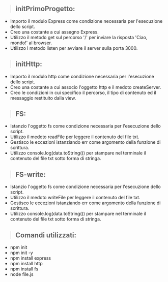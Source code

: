 > ## initPrimoProgetto:
- Importo il modulo Express come condizione necessaria per l'esecuzione dello script.
- Creo una costante a cui assegno Express.
- Utilizzo il metodo get sul percorso '/' per inviare la risposta 'Ciao, mondo!' al browser.
- Utilizzo l metodo listen per avviare il server sulla porta 3000.

> ## initHttp:
- Importo il modulo http come condizione necessaria per l'esecuzione dello script.
- Creo una costante a cui associo l'oggetto http e il medoto createServer.
- Creo le condizioni in cui specifico il percorso, il tipo di contenuto ed il messaggio restituito dalla view.

> ## FS:
- Istanzio l'oggetto fs come condizione necessaria per l'esecuzione dello script.
- Utilizzo il medoto readFile per leggere il contenuto del file txt.
- Gestisco le eccezioni istanziando err come argomento della funzione di scrittura.
- Utilizzo console.log(data.toString()) per stampare nel terminale il contenuto del file txt sotto forma di stringa.

> ## FS-write:
- Istanzio l'oggetto fs come condizione necessaria per l'esecuzione dello script.
- Utilizzo il medoto writeFile per leggere il contenuto del file txt.
- Gestisco le eccezioni istanziando err come argomento della funzione di scrittura.
- Utilizzo console.log(data.toString()) per stampare nel terminale il contenuto del file txt sotto forma di stringa.

> ## Comandi utilizzati:
- npm init
- npm init -y
- npm install express
- npm install http
- npm install fs
- node file.js

